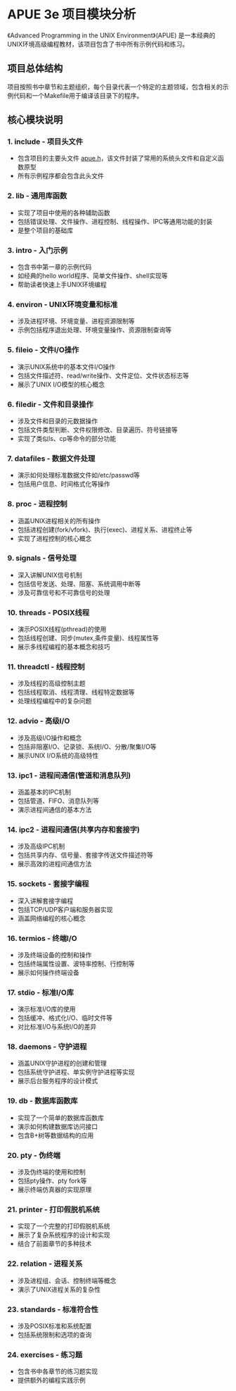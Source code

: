 # APUE 3e 项目模块分析

《Advanced Programming in the UNIX Environment》(APUE) 是一本经典的UNIX环境高级编程教材，该项目包含了书中所有示例代码和练习。

## 项目总体结构

项目按照书中章节和主题组织，每个目录代表一个特定的主题领域，包含相关的示例代码和一个Makefile用于编译该目录下的程序。

## 核心模块说明

### 1. include - 项目头文件
- 包含项目的主要头文件 [apue.h](file:///Users/dafuzheng/Workdir/projects/operating-sys/apue.3e/include/apue.h)，该文件封装了常用的系统头文件和自定义函数原型
- 所有示例程序都会包含此头文件

### 2. lib - 通用库函数
- 实现了项目中使用的各种辅助函数
- 包括错误处理、文件操作、进程控制、线程操作、IPC等通用功能的封装
- 是整个项目的基础库

### 3. intro - 入门示例
- 包含书中第一章的示例代码
- 如经典的hello world程序、简单文件操作、shell实现等
- 帮助读者快速上手UNIX环境编程

### 4. environ - UNIX环境变量和标准
- 涉及进程环境、环境变量、进程资源限制等
- 示例包括程序退出处理、环境变量操作、资源限制查询等

### 5. fileio - 文件I/O操作
- 演示UNIX系统中的基本文件I/O操作
- 包括文件描述符、read/write操作、文件定位、文件状态标志等
- 展示了UNIX I/O模型的核心概念

### 6. filedir - 文件和目录操作
- 涉及文件和目录的元数据操作
- 包括文件类型判断、文件权限修改、目录遍历、符号链接等
- 实现了类似ls、cp等命令的部分功能

### 7. datafiles - 数据文件处理
- 演示如何处理标准数据文件如/etc/passwd等
- 包括用户信息、时间格式化等操作

### 8. proc - 进程控制
- 涵盖UNIX进程相关的所有操作
- 包括进程创建(fork/vfork)、执行(exec)、进程关系、进程终止等
- 实现了进程控制的核心概念

### 9. signals - 信号处理
- 深入讲解UNIX信号机制
- 包括信号发送、处理、阻塞、系统调用中断等
- 涉及可靠信号和不可靠信号的处理

### 10. threads - POSIX线程
- 演示POSIX线程(pthread)的使用
- 包括线程创建、同步(mutex,条件变量)、线程属性等
- 展示多线程编程的基本概念和技巧

### 11. threadctl - 线程控制
- 涉及线程的高级控制主题
- 包括线程取消、线程清理、线程特定数据等
- 处理线程编程中的复杂问题

### 12. advio - 高级I/O
- 涉及高级I/O操作和概念
- 包括非阻塞I/O、记录锁、系统I/O、分散/聚集I/O等
- 展示UNIX I/O系统的高级特性

### 13. ipc1 - 进程间通信(管道和消息队列)
- 涵盖基本的IPC机制
- 包括管道、FIFO、消息队列等
- 演示进程间通信的基本方法

### 14. ipc2 - 进程间通信(共享内存和套接字)
- 涉及高级IPC机制
- 包括共享内存、信号量、套接字传送文件描述符等
- 展示高效的进程间通信方法

### 15. sockets - 套接字编程
- 深入讲解套接字编程
- 包括TCP/UDP客户端和服务器实现
- 涵盖网络编程的核心概念

### 16. termios - 终端I/O
- 涉及终端设备的控制和操作
- 包括终端属性设置、波特率控制、行控制等
- 展示如何操作终端设备

### 17. stdio - 标准I/O库
- 演示标准I/O库的使用
- 包括缓冲、格式化I/O、临时文件等
- 对比标准I/O与系统I/O的差异

### 18. daemons - 守护进程
- 涵盖UNIX守护进程的创建和管理
- 包括系统守护进程、单实例守护进程等实现
- 展示后台服务程序的设计模式

### 19. db - 数据库函数库
- 实现了一个简单的数据库函数库
- 演示如何构建数据库访问接口
- 包含B+树等数据结构的应用

### 20. pty - 伪终端
- 涉及伪终端的使用和控制
- 包括pty操作、pty fork等
- 展示终端仿真器的实现原理

### 21. printer - 打印假脱机系统
- 实现了一个完整的打印假脱机系统
- 展示了复杂系统程序的设计和实现
- 结合了前面章节的多种技术

### 22. relation - 进程关系
- 涉及进程组、会话、控制终端等概念
- 演示了UNIX进程关系的复杂性

### 23. standards - 标准符合性
- 涉及POSIX标准和系统配置
- 包括系统限制和选项的查询

### 24. exercises - 练习题
- 包含书中各章节的练习题实现
- 提供额外的编程实践示例